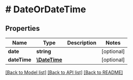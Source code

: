 # # DateOrDateTime

## Properties

Name | Type | Description | Notes
------------ | ------------- | ------------- | -------------
**date** | **string** |  | [optional]
**dateTime** | [**\DateTime**](\DateTime.md) |  | [optional]

[[Back to Model list]](../../README.md#models) [[Back to API list]](../../README.md#endpoints) [[Back to README]](../../README.md)
